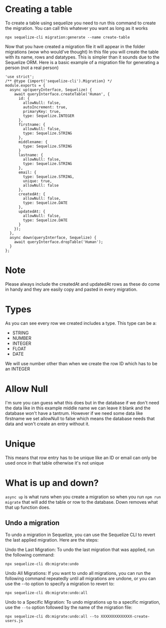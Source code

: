 # Creating a table

To create a table using sequelize you need to run this command to create the migration.
You can call this whatever you want as long as it works

`npx sequelize-cli migration:generate --name create-table`

Now that you have created a migration file it will appear in the folder migrations (wow who would've thought)
In this file you will create the table with its name, rows and datatypes. This is simpler than it sounds due to the Sequelize ORM.
Here is a basic example of a migration file for generating a person (not a real person)

```
'use strict';
/** @type {import('sequelize-cli').Migration} */
module.exports = {
  async up(queryInterface, Sequelize) {
    await queryInterface.createTable('Human', {
      id: {
        allowNull: false,
        autoIncrement: true,
        primaryKey: true,
        type: Sequelize.INTEGER
      },
      firstname: {
        allowNull: false,
        type: Sequelize.STRING
      },
      middlename: {
        type: Sequelize.STRING
      }
      lastname: {
        allowNull: false,
        type: Sequelize.STRING
      },
      email: {
        type: Sequelize.STRING,
        unique: true,
        allowNull: false
      },
      createdAt: {
        allowNull: false,
        type: Sequelize.DATE
      },
      updatedAt: {
        allowNull: false,
        type: Sequelize.DATE
      }
    });
  },
  async down(queryInterface, Sequelize) {
    await queryInterface.dropTable('Human');
  }
};
```

# Note

Please always include the createdAt and updatedAt rows as these do come in handy and they are easily copy and pasted in every 
migration.

# Types

As you can see every row we created includes a type. This type can be a:
* STRING
* NUMBER
* INTEGER
* FLOAT
* DATE

We will use number other than when we create the row ID which has to be an INTEGER

# Allow Null

I'm sure you can guess what this does but in the database if we don't need the data like in this example middle name we can leave it blank and the database won't have a tantrum. However if we need some data like firstname we set allowNull to false which means the database needs that data and won't create an entry without it.

# Unique

This means that row entry has to be unique like an ID or email can only be used once in that table otherwise it's not unique

# What is up and down?

`async up` is what runs when you create a migration so when you run `npm run migrate` that will add the table or row to the database. Down removes what that up function does.

## Undo a migration

To undo a migration in Sequelize, you can use the Sequelize CLI to revert the last applied migration. Here are the steps:

Undo the Last Migration: To undo the last migration that was applied, run the following command:

`npx sequelize-cli db:migrate:undo`

Undo All Migrations: If you want to undo all migrations, you can run the following command repeatedly until all migrations are undone, or you can use the --to option to specify a migration to revert to:

`npx sequelize-cli db:migrate:undo:all`

Undo to a Specific Migration: To undo migrations up to a specific migration, use the `--to` option followed by the name of the migration file:

`npx sequelize-cli db:migrate:undo:all --to XXXXXXXXXXXXXX-create-users.js`